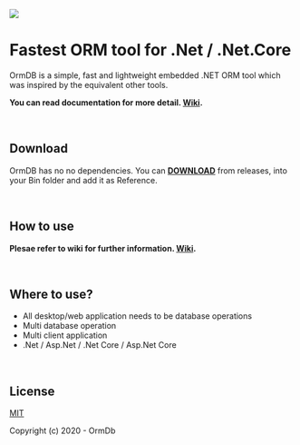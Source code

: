 ![](https://secure.gravatar.com/avatar/94fac54dbff997be51b5dc0096e0d40b)
# Fastest ORM tool for .Net / .Net.Core

OrmDB is a simple, fast and lightweight embedded .NET ORM tool which was inspired by the equivalent other tools.

**You can read documentation for more detail. [Wiki](http://ormdb.net/wiki.html).**

<br/>

## Download

OrmDB has no no dependencies. You can [**DOWNLOAD**](http://ormdb.net) from releases, into your Bin folder and add it as Reference.

<br/>

## How to use
**Plesae refer to wiki for further information. [Wiki](http://ormdb.net/wiki.html).**

<br/>

## Where to use?
* All desktop/web application needs to be database operations
* Multi database operation
* Multi client application
* .Net / Asp.Net / .Net Core / Asp.Net Core

<br/>

## License

[MIT](http://opensource.org/licenses/MIT)

Copyright (c) 2020 - OrmDb

